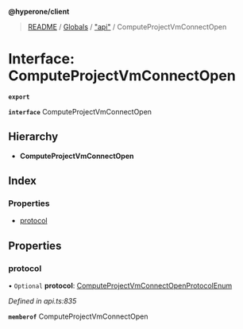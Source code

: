 **@hyperone/client**

> [README](../README.md) / [Globals](../globals.md) / ["api"](../modules/_api_.md) / ComputeProjectVmConnectOpen

# Interface: ComputeProjectVmConnectOpen

**`export`** 

**`interface`** ComputeProjectVmConnectOpen

## Hierarchy

* **ComputeProjectVmConnectOpen**

## Index

### Properties

* [protocol](_api_.computeprojectvmconnectopen.md#protocol)

## Properties

### protocol

• `Optional` **protocol**: [ComputeProjectVmConnectOpenProtocolEnum](../enums/_api_.computeprojectvmconnectopenprotocolenum.md)

*Defined in api.ts:835*

**`memberof`** ComputeProjectVmConnectOpen
